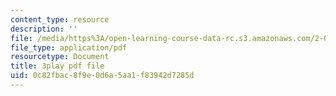 ```yaml
---
content_type: resource
description: ''
file: /media/https%3A/open-learning-course-data-rc.s3.amazonaws.com/2-003sc-engineering-dynamics-fall-2011/0c82fbac8f9e0d6a5aa1f83942d7285d_OxcCPTc_bXw.pdf
file_type: application/pdf
resourcetype: Document
title: 3play pdf file
uid: 0c82fbac-8f9e-0d6a-5aa1-f83942d7285d
---
```

